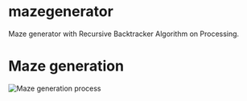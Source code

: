 # mazegenerator
Maze generator with Recursive Backtracker Algorithm on Processing.

# Maze generation
![Maze generation process](http://i.hizliresim.com/dOdbmp.png)
